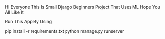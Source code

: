 HI Everyone This Is Small Django Beginners Project That Uses ML Hope You All Like It

Run This App By Using

pip install -r  requirements.txt
python manage.py runserver
